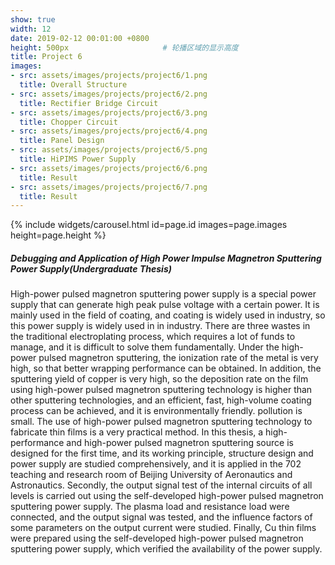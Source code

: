 ```yaml
---
show: true
width: 12
date: 2019-02-12 00:01:00 +0800
height: 500px                     # 轮播区域的显示高度
title: Project 6
images:
- src: assets/images/projects/project6/1.png
  title: Overall Structure
- src: assets/images/projects/project6/2.png
  title: Rectifier Bridge Circuit
- src: assets/images/projects/project6/3.png
  title: Chopper Circuit
- src: assets/images/projects/project6/4.png
  title: Panel Design
- src: assets/images/projects/project6/5.png
  title: HiPIMS Power Supply
- src: assets/images/projects/project6/6.png
  title: Result
- src: assets/images/projects/project6/7.png
  title: Result
---
```


<div class="card h-100 rounded-xl overflow-hidden">
  <!-- 轮播放在“卡片图像区域” -->
  <div class="card-img-top p-0" style="height: {{ page.height }}; overflow:hidden;">
    {% include widgets/carousel.html id=page.id images=page.images height=page.height %}
  </div>

<!-- <div>
  <img data-src="assets/images/projects/cross.png" class="lazy w-100 rounded-xl-top" src="{{ '/assets/images/empty_300x200.png' | relative_url }}"> -->
  
  <div class="card-body">
    <h5 class="card-title">Debugging and Application of High Power Impulse Magnetron Sputtering Power Supply(Undergraduate Thesis) </h5>
    <p class="card-text">
      High-power pulsed magnetron sputtering power supply is a special power supply that can generate high peak pulse voltage with a certain power. It is mainly used in the field of coating, and coating is widely used in industry, so this power supply is widely used in in industry. There are three wastes in the traditional electroplating process, which requires a lot of funds to manage, and it is difficult to solve them fundamentally. Under the high-power pulsed magnetron sputtering, the ionization rate of the metal is very high, so that better wrapping performance can be obtained. In addition, the sputtering yield of copper is very high, so the deposition rate on the film using high-power pulsed magnetron sputtering technology is higher than other sputtering technologies, and an efficient, fast, high-volume coating process can be achieved, and it is environmentally friendly. pollution is small. The use of high-power pulsed magnetron sputtering technology to fabricate thin films is a very practical method. In this thesis, a high-performance and high-power pulsed magnetron sputtering source is designed for the first time, and its working principle, structure design and power supply are studied comprehensively, and it is applied in the 702 teaching and research room of Beijing University of Aeronautics and Astronautics. Secondly, the output signal test of the internal circuits of all levels is carried out using the self-developed high-power pulsed magnetron sputtering power supply. The plasma load and resistance load were connected, and the output signal was tested, and the influence factors of some parameters on the output current were studied. Finally, Cu thin films were prepared using the self-developed high-power pulsed magnetron sputtering power supply, which verified the availability of the power supply.
    </p>
  </div>
</div>
